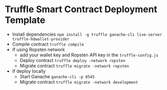 # Truffle Smart Contract Deployment Template

* Install dependencies ```npm install -g truffle ganache-cli live-server truffle-hdwallet-provider```
* Compile contract ```truffle compile```
* If using Ropsten network
    * add your wallet key and Ropsten API key in the `truffle-config.js`
    * Deploy contract ```truffle deploy -network ropsten```
    * Migrate contract ```truffle migrate -network ropsten```
 * If deploy locally
    * Start Ganache ```ganache-cli -p 8545```
    * Migrate contract ```truffle migrate -network development```
